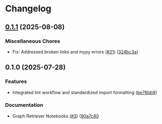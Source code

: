 # Changelog

## [0.1.1](https://github.com/googleapis/llama-index-spanner-python/compare/v0.1.0...v0.1.1) (2025-08-08)


### Miscellaneous Chores

* Fix: Addressed broken links and mypy errors ([#21](https://github.com/googleapis/llama-index-spanner-python/issues/21)) ([324bc3a](https://github.com/googleapis/llama-index-spanner-python/pull/21/commits/324bc3a3ea3326a4b703f5ffb16bdae16ba77058))

## 0.1.0 (2025-07-28)


### Features

* Integrated lint workflow and standardized import formatting ([be76bb9](https://github.com/googleapis/llama-index-spanner-python/commit/be76bb944bb5c926720d6c611a68503c392374b4))

### Documentation

* Graph Retriever Notebooks.([#3](https://github.com/googleapis/llama-index-spanner-python/pull/3)) ([90a7c80](https://github.com/googleapis/llama-index-spanner-python/pull/3/commits/90a7c8013149f2775f8cd2d0c541297dbdb5250e)
